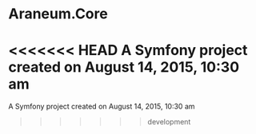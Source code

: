 Araneum.Core
=========
<<<<<<< HEAD
A Symfony project created on August 14, 2015, 10:30 am
=======
A Symfony project created on August 14, 2015, 10:30 am




>>>>>>> development
